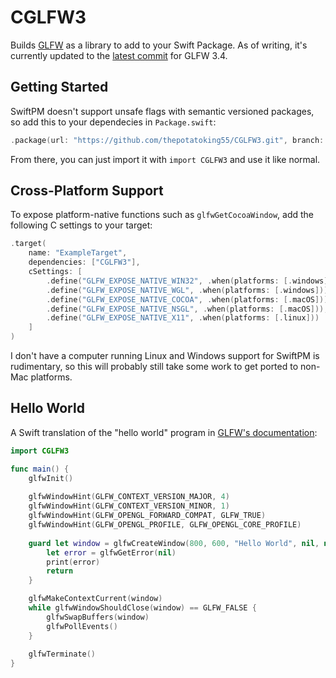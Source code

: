 # CGLFW3

Builds [GLFW](https://www.glfw.org) as a library to add to your Swift Package. As of writing, it's currently updated to the [latest commit](https://github.com/glfw/glfw/commit/955fbd9d265fa95adf9cb94896eb9a516aa50420) for GLFW 3.4.

## Getting Started

SwiftPM doesn't support unsafe flags with semantic versioned packages, so add this to your dependecies in `Package.swift`:

```swift
.package(url: "https://github.com/thepotatoking55/CGLFW3.git", branch: "main")
```

From there, you can just import it with `import CGLFW3` and use it like normal.

## Cross-Platform Support

To expose platform-native functions such as `glfwGetCocoaWindow`, add the following C settings to your target:

```swift
.target(
    name: "ExampleTarget",
    dependencies: ["CGLFW3"],
    cSettings: [
        .define("GLFW_EXPOSE_NATIVE_WIN32", .when(platforms: [.windows])),
        .define("GLFW_EXPOSE_NATIVE_WGL", .when(platforms: [.windows])),
        .define("GLFW_EXPOSE_NATIVE_COCOA", .when(platforms: [.macOS])),
        .define("GLFW_EXPOSE_NATIVE_NSGL", .when(platforms: [.macOS])),
        .define("GLFW_EXPOSE_NATIVE_X11", .when(platforms: [.linux]))
    ]
)
```

I don't have a computer running Linux and Windows support for SwiftPM is rudimentary, so this will probably still take some work to get ported to non-Mac platforms.

## Hello World

A Swift translation of the "hello world" program in [GLFW's documentation](https://www.glfw.org/documentation):

```swift
import CGLFW3

func main() {
    glfwInit()
    
    glfwWindowHint(GLFW_CONTEXT_VERSION_MAJOR, 4)
    glfwWindowHint(GLFW_CONTEXT_VERSION_MINOR, 1)
    glfwWindowHint(GLFW_OPENGL_FORWARD_COMPAT, GLFW_TRUE)
    glfwWindowHint(GLFW_OPENGL_PROFILE, GLFW_OPENGL_CORE_PROFILE)
    
    guard let window = glfwCreateWindow(800, 600, "Hello World", nil, nil) else {
        let error = glfwGetError(nil)
        print(error)
        return
    }

    glfwMakeContextCurrent(window)
    while glfwWindowShouldClose(window) == GLFW_FALSE {
        glfwSwapBuffers(window)
        glfwPollEvents()
    }
    
    glfwTerminate()
}
```
